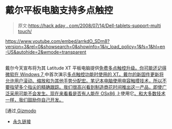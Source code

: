 # 戴尔平板电脑支持多点触控

> 原文:[https://hack aday . com/2008/07/14/Dell-tablets-support-multi touch/](https://hackaday.com/2008/07/14/dell-tablets-support-multitouch/)

 <https://www.youtube.com/embed/arrkdO_SDm8?version=3&rel=0&showsearch=0&showinfo=1&iv_load_policy=1&fs=1&hl=en-US&autohide=2&wmode=transparent>

</span> <br/>戴尔今天宣布将为其 Latitude XT 平板电脑提供<a href="http://direct2dell.com/one2one/archive/2008/07/14/Multi_2D00_Touch-Capability-Available-Tomorrow-for-Latitude-XT-Customers.aspx" target="_blank">免费多点触控升级。你可能还记得微软在 Windows 7 </a>中首次演示<a href="http://windowsvistablog.com/blogs/windowsvista/archive/2008/05/27/microsoft-demonstrates-multi-touch.aspx" target="_blank">多点触控功能时使用的 XT。戴尔的新固件更新将允许用户滚动、缩放和为其他手势分配宏。笔记本电脑使用电容触摸技术，所以不要指望多个指尖的精确跟踪。我们很高兴看到制造商花时间推出这一产品，即使广泛采用可能不会发生。现在来看看是否有人能在 OSx86 </a>上使用它<a href="http://www.hackaday.com/2008/07/14/mac-tablets-made-by-fans/">。和大多数技术一样，我们鼓励你自己开发。</a></p> <p>[通过<a href="http://gizmodo.com/5025063/dell-latitude-xt-tablet-to-get-multi+touch-tomorrow" target="_blank"> Gizmodo </a></p> <ul><li class="readlink"><a href="http://direct2dell.com/one2one/archive/2008/07/14/Multi_2D00_Touch-Capability-Available-Tomorrow-for-Latitude-XT-Customers.aspx">永久链接</a></li></ul> </body> </html>
